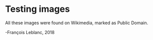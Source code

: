 # Testing images
All these images were found on Wikimedia, marked as Public Domain.

-François Leblanc, 2018
